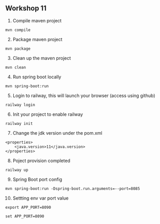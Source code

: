 ## Workshop 11

1. Compile maven project
```
mvn compile
```

2. Package maven project
```
mvn package
```

3. Clean up the maven project
```
mvn clean
```

4. Run spring boot locally
```
mvn spring-boot:run
```

5. Login to railway, this will launch your browser (access using github)
```
railway login
```

6. Init your project to enable railway

```
railway init
```
7. Change the jdk version under the pom.xml

```
<properties>
    <java.version>11</java.version>
</properties>
```

8. Poject provision completed

```
railway up
```

9. Spring Boot port config 
```
mvn spring-boot:run -Dspring-boot.run.arguments=--port=8085
```

10. Settting env var port value

```
export APP_PORT=8090

set APP_PORT=8090
```